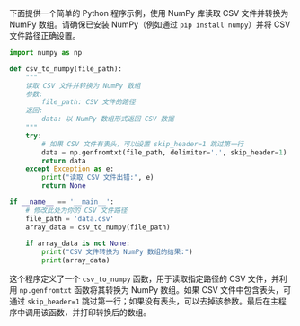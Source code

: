 下面提供一个简单的 Python 程序示例，使用 NumPy 库读取 CSV 文件并转换为 NumPy 数组。请确保已安装 NumPy（例如通过 `pip install numpy`）并将 CSV 文件路径正确设置。

```python
import numpy as np

def csv_to_numpy(file_path):
    """
    读取 CSV 文件并转换为 NumPy 数组
    参数:
        file_path: CSV 文件的路径
    返回:
        data: 以 NumPy 数组形式返回 CSV 数据
    """
    try:
        # 如果 CSV 文件有表头，可以设置 skip_header=1 跳过第一行
        data = np.genfromtxt(file_path, delimiter=',', skip_header=1)
        return data
    except Exception as e:
        print("读取 CSV 文件出错:", e)
        return None

if __name__ == '__main__':
    # 修改此处为你的 CSV 文件路径
    file_path = 'data.csv'
    array_data = csv_to_numpy(file_path)
    
    if array_data is not None:
        print("CSV 文件转换为 NumPy 数组的结果:")
        print(array_data)
```

这个程序定义了一个 `csv_to_numpy` 函数，用于读取指定路径的 CSV 文件，并利用 `np.genfromtxt` 函数将其转换为 NumPy 数组。如果 CSV 文件中包含表头，可通过 `skip_header=1` 跳过第一行；如果没有表头，可以去掉该参数。最后在主程序中调用该函数，并打印转换后的数组。